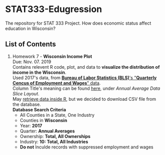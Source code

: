 # STAT333-Edugression
The repository for STAT 333 Project. How does economic status affect education in Wisconsin?

## List of Contents
1. Homework 7 - **Wisconsin Income Plot**  
   Due: Nov. 07. 2019  
   Contains relevent R code, plot, and data to **visualize the distribution of income in the Wisconsin**.  
   Used 2017's data, from [**Bureau of Labor Statistics (BLS)**'s "**Quarterly Cencus of Employment and Wages**" data](https://www.bls.gov/cew/).  
   Column Title's meaning can be found [here](https://data.bls.gov/cew/doc/access/csv_data_slices.htm), under *Annual Average Data Slice Layout*.  
   May [retrieve data inside R](https://data.bls.gov/cew/doc/access/data_access_examples.htm), but we decided to download CSV file from the database.  
   **Database Search Criteria**
     - All Counties in a State, One Industry
     - Counties in **Wisconsin**
     - Year: **2017**
     - Quarter: **Annual Averages**
     - Ownership: **Total, All Ownerships**
     - Industry: **10: Total, All Industries**
     - **Do not** Inculde records with suppressed employment and wages